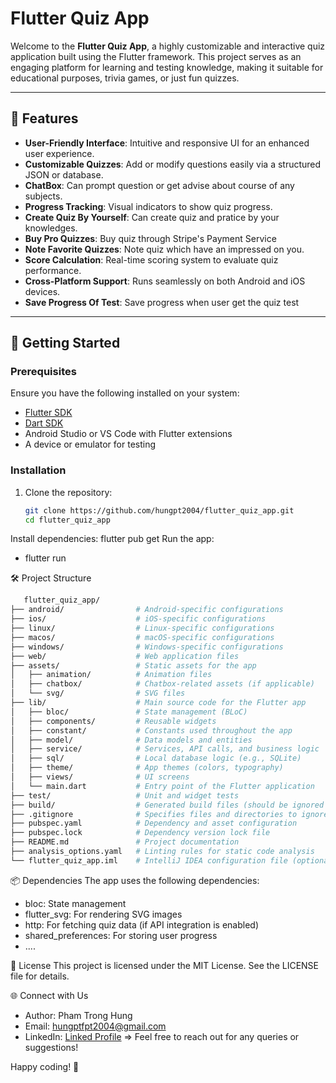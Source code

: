 # Flutter Quiz App

Welcome to the **Flutter Quiz App**, a highly customizable and interactive quiz application built using the Flutter framework. This project serves as an engaging platform for learning and testing knowledge, making it suitable for educational purposes, trivia games, or just fun quizzes.

---

## 📖 Features

- **User-Friendly Interface**: Intuitive and responsive UI for an enhanced user experience.
- **Customizable Quizzes**: Add or modify questions easily via a structured JSON or database.
- **ChatBox**: Can prompt question or get advise about course of any subjects.
- **Progress Tracking**: Visual indicators to show quiz progress.
- **Create Quiz By Yourself**: Can create quiz and pratice by your knowledges.
- **Buy Pro Quizzes**: Buy quiz through Stripe's Payment Service
- **Note Favorite Quizzes**: Note quiz which have an impressed on you.
- **Score Calculation**: Real-time scoring system to evaluate quiz performance.
- **Cross-Platform Support**: Runs seamlessly on both Android and iOS devices.
- **Save Progress Of Test**: Save progress when user get the quiz test

---

## 🚀 Getting Started

### Prerequisites

Ensure you have the following installed on your system:

- [Flutter SDK](https://docs.flutter.dev/get-started/install)
- [Dart SDK](https://dart.dev/get-dart)
- Android Studio or VS Code with Flutter extensions
- A device or emulator for testing

### Installation

1. Clone the repository:
   ```bash
   git clone https://github.com/hungpt2004/flutter_quiz_app.git
   cd flutter_quiz_app
Install dependencies:
flutter pub get
Run the app:
- flutter run

🛠️ Project Structure
   ```bash
      flutter_quiz_app/
   ├── android/                # Android-specific configurations
   ├── ios/                    # iOS-specific configurations
   ├── linux/                  # Linux-specific configurations
   ├── macos/                  # macOS-specific configurations
   ├── windows/                # Windows-specific configurations
   ├── web/                    # Web application files
   ├── assets/                 # Static assets for the app
   │   ├── animation/          # Animation files
   │   ├── chatbox/            # Chatbox-related assets (if applicable)
   │   └── svg/                # SVG files
   ├── lib/                    # Main source code for the Flutter app
   │   ├── bloc/               # State management (BLoC)
   │   ├── components/         # Reusable widgets
   │   ├── constant/           # Constants used throughout the app
   │   ├── model/              # Data models and entities
   │   ├── service/            # Services, API calls, and business logic
   │   ├── sql/                # Local database logic (e.g., SQLite)
   │   ├── theme/              # App themes (colors, typography)
   │   ├── views/              # UI screens
   │   └── main.dart           # Entry point of the Flutter application
   ├── test/                   # Unit and widget tests
   ├── build/                  # Generated build files (should be ignored in Git)
   ├── .gitignore              # Specifies files and directories to ignore in Git
   ├── pubspec.yaml            # Dependency and asset configuration
   ├── pubspec.lock            # Dependency version lock file
   ├── README.md               # Project documentation
   ├── analysis_options.yaml   # Linting rules for static code analysis
   └── flutter_quiz_app.iml    # IntelliJ IDEA configuration file (optional)
```

📦 Dependencies
The app uses the following dependencies:
- bloc: State management
- flutter_svg: For rendering SVG images
- http: For fetching quiz data (if API integration is enabled)
- shared_preferences: For storing user progress
- ....


📜 License
This project is licensed under the MIT License. See the LICENSE file for details.

🌐 Connect with Us
- Author: Pham Trong Hung
- Email: hungptfpt2004@gmail.com
- LinkedIn: [Linked Profile](https://www.linkedin.com/in/ph%E1%BA%A1m-tr%E1%BB%8Dng-h%C3%B9ng-a58a51339/)
=> Feel free to reach out for any queries or suggestions!

Happy coding! 🎉








